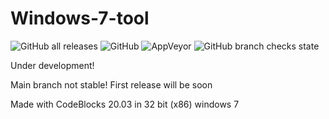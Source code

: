 # Windows-7-tool
![GitHub all releases](https://img.shields.io/github/downloads/simon89032/Windows-7-tool/total?style=flat-square)
![GitHub](https://img.shields.io/github/license/simon89032/Windows-7-tool)
![AppVeyor](https://img.shields.io/appveyor/build/simon89032/Windows-7-tool)
![GitHub branch checks state](https://img.shields.io/github/checks-status/simon89032/Windows-7-tool/main)

Under development! 

Main branch not stable!
First release will be soon

Made with CodeBlocks 20.03 in 32 bit (x86) windows 7
